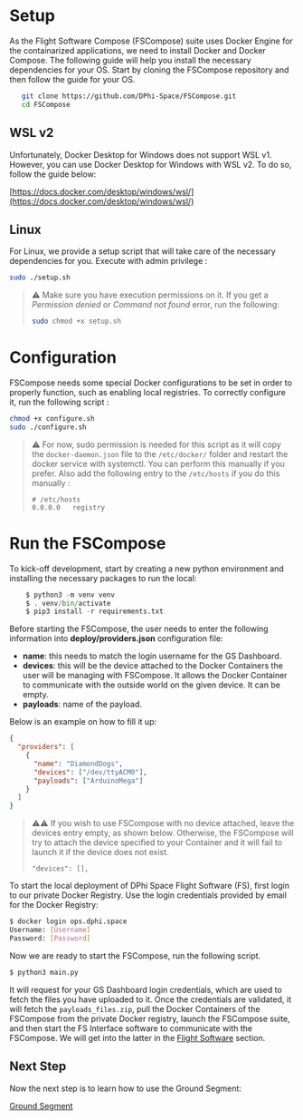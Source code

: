 # Setup

As the Flight Software Compose (FSCompose) suite uses Docker Engine for the containarized applications, we need to install Docker and Docker Compose. The following guide will help you install the necessary dependencies for your OS. Start by cloning the FSCompose repository and then follow the guide for your OS.

```bash
   git clone https://github.com/DPhi-Space/FSCompose.git
   cd FSCompose
```

## WSL v2

Unfortunately, Docker Desktop for Windows does not support WSL v1. However, you can use Docker Desktop for Windows with WSL v2. To do so, follow the guide below:

[https://docs.docker.com/desktop/windows/wsl/](https://docs.docker.com/desktop/windows/wsl/)

## Linux

For Linux, we provide a setup script that will take care of the necessary dependencies for you. Execute with admin privilege :

```bash
sudo ./setup.sh
```

> ⚠️ Make sure you have execution permissions on it. If you get a _Permission denied_ or _Command not found_ error, run the following:
>
> ```bash
> sudo chmod +x setup.sh
> ```

# Configuration

FSCompose needs some special Docker configurations to be set in order to properly function, such as enabling local registries. To correctly configure it, run the following script :

```bash
chmod +x configure.sh
sudo ./configure.sh
```

> ⚠️ For now, sudo permission is needed for this script as it will copy the `docker-daemon.json` file to the `/etc/docker/` folder and restart the docker service with systemctl. You can perform this manually if you prefer. Also add the following entry to the `/etc/hosts` if you do this manually :
>
> ```
> # /etc/hosts
> 0.0.0.0   registry
> ```

# Run the FSCompose

To kick-off development, start by creating a new python environment and installing the necessary packages to run the local:

```python
    $ python3 -m venv venv
    $ . venv/bin/activate
    $ pip3 install -r requirements.txt
```

Before starting the FSCompose, the user needs to enter the following information into **deploy/providers.json** configuration file:

- **name**: this needs to match the login username for the GS Dashboard.
- **devices**: this will be the device attached to the Docker Containers the user will be managing with FSCompose. It allows the Docker Container to communicate with the outside world on the given device. It can be empty.
- **payloads**: name of the payload.

Below is an example on how to fill it up:

```json
{
  "providers": [
    {
      "name": "DiamondDogs",
      "devices": ["/dev/ttyACM0"],
      "payloads": ["ArduinoMega"]
    }
  ]
}
```

> ⚠️⚠️ If you wish to use FSCompose with no device attached, leave the devices entry empty, as shown below. Otherwise, the FSCompose will try to attach the device specified to your Container and it will fail to launch it if the device does not exist.
>
> ```
> "devices": [],
> ```

To start the local deployment of DPhi Space Flight Software (FS), first login to our private Docker Registry. Use the login credentials provided by email for the Docker Registry:

```bash
$ docker login ops.dphi.space
Username: [Username]
Password: [Password]
```

Now we are ready to start the FSCompose, run the following script.

```bash
$ python3 main.py
```

It will request for your GS Dashboard login credentials, which are used to fetch the files you have uploaded to it. Once the credentials are validated, it will fetch the `payloads_files.zip`, pull the Docker Containers of the FSCompose from the private Docker registry, launch the FSCompose suite, and then start the FS Interface software to communicate with the FSCompose. We will get into the latter in the [Flight Software](../4.FS/README.md) section.

## Next Step

Now the next step is to learn how to use the Ground Segment:

[Ground Segment](../3.GroundSegment/README.md)
